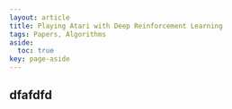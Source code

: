 ```yaml
---
layout: article
title: Playing Atari with Deep Reinforcement Learning
tags: Papers, Algorithms
aside:
  toc: true
key: page-aside
---
```


##  dfafdfd
